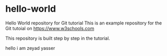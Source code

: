 # hello-world

Hello World repository for Git tutorial
This is an example repository for the Git tutoial on https://www.w3schools.com

This repository is built step by step in the tutorial.


hello i am zeyad yasser 
